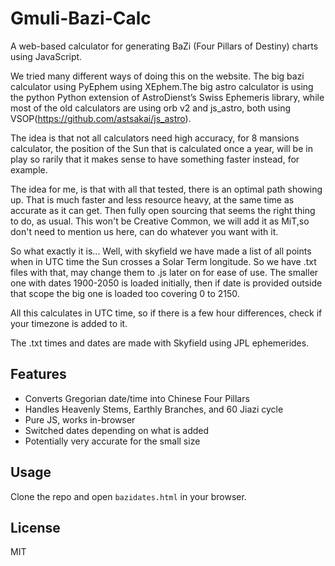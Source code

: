 # Gmuli-Bazi-Calc

A web-based calculator for generating BaZi (Four Pillars of Destiny) charts using JavaScript.

We tried many different ways of doing this on the website. The big bazi calculator using PyEphem using XEphem.The big astro calculator is using the python Python extension of AstroDienst’s Swiss Ephemeris library, while most of the old calculators are using orb v2 and js_astro, both using VSOP(https://github.com/astsakai/js_astro).

The idea is that not all calculators need high accuracy, for 8 mansions calculator, the position of the Sun that is calculated once a year, will be in play so rarily that it makes sense to have something faster instead, for example.

The idea for me, is that with all that tested, there is an optimal path showing up. That is much faster and less resource heavy, at the same time as accurate as it can get. Then fully open sourcing that seems the right thing to do, as usual. This won't be Creative Common, we will add it as MiT,so don't need to mention us here, can do whatever you want with it.

So what exactly it is... Well, with skyfield we have made a list of all points when in UTC time the Sun crosses a Solar Term longitude. So we have .txt files with that, may change them to .js later on for ease of use. The smaller one with dates 1900-2050 is loaded initially, then if date is provided outside that scope the big one is loaded too covering 0 to 2150.

All this calculates in UTC time, so if there is a few hour differences, check if your timezone is added to it.


The .txt times and dates are made with Skyfield using JPL ephemerides.

## Features
- Converts Gregorian date/time into Chinese Four Pillars
- Handles Heavenly Stems, Earthly Branches, and 60 Jiazi cycle
- Pure JS, works in-browser
- Switched dates depending on what is added
- Potentially very accurate for the small size

## Usage
Clone the repo and open `bazidates.html` in your browser.

## License
MIT 
